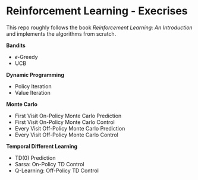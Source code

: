 # Reinforcement Learning - Execrises 

This repo roughly follows the book *Reinforcement Learning: An Introduction* and implements the algorithms from scratch.

**Bandits**
- $\epsilon$-Greedy
- UCB

**Dynamic Programming**
- Policy Iteration
- Value Iteration

**Monte Carlo**
- First Visit On-Policy Monte Carlo Prediction
- First Visit On-Policy Monte Carlo Control
- Every Visit Off-Policy Monte Carlo Prediction
- Every Visit Off-Policy Monte Carlo Control

**Temporal Different Learning**
- TD(0) Prediction
- Sarsa: On-Policy TD Control
- Q-Learning: Off-Policy TD Control